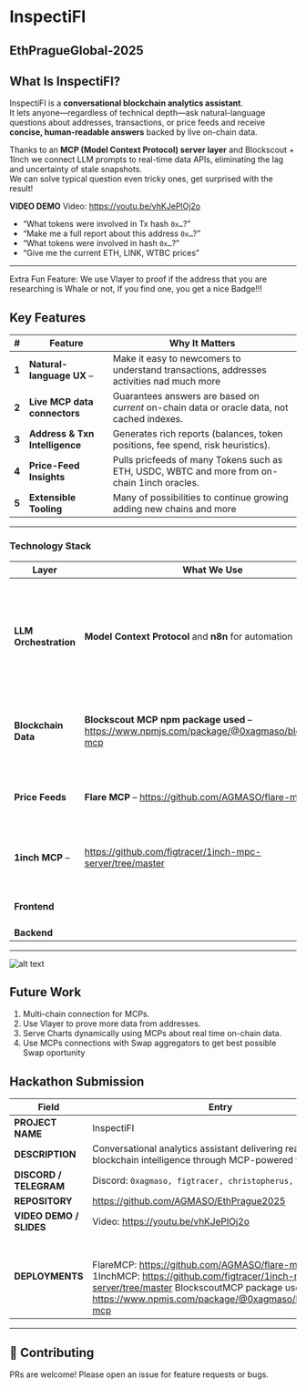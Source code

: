 # InspectiFI 
## EthPragueGlobal-2025

## What Is InspectiFI?
InspectiFI is a **conversational blockchain analytics assistant**.  
It lets anyone—regardless of technical depth—ask natural-language questions about addresses, transactions, or price feeds and receive **concise, human-readable answers** backed by live on-chain data.


Thanks to an **MCP (Model Context Protocol) server layer** and Blockscout + 1Inch we connect LLM prompts to real-time data APIs, eliminating the lag and uncertainty of stale snapshots.  
We can solve typical question even tricky ones, get surprised with the result!

**VIDEO DEMO**  Video: https://youtu.be/vhKJePlOj2o

* “What tokens were involved in Tx hash `0x…`?”
* “Make me a full report about this address `0x…`?”
* “What tokens were involved in hash `0x…`?”
* “Give me the current ETH, LINK, WTBC prices”

---

Extra Fun Feature: We use Vlayer to proof if the address that you are researching is Whale or not, If you find one, you get a nice Badge!!!

## Key Features

| # | Feature | Why It Matters |
|---|---------|----------------|
| **1** | **Natural-language UX** –     |Make it easy to    newcomers to understand transactions, addresses activities nad much more |
| **2** | **Live MCP data connectors** | Guarantees answers are based on *current* on-chain data or oracle data, not cached indexes. |
| **3** | **Address & Txn Intelligence** | Generates rich reports (balances, token positions, fee spend, risk heuristics). |
| **4** | **Price-Feed Insights** | Pulls pricfeeds of many Tokens such as ETH, USDC, WBTC and more from on-chain 1inch oracles. |
| **5** | **Extensible Tooling** | Many of possibilities to continue growing adding new chains and more |

---


### Technology Stack

| Layer | What We Use | Notes |
|-------|-------------|-------|
| **LLM Orchestration** | **Model Context Protocol** and **n8n** for automation | Thanks to n8n server we run AI agents that have context of APIs sets such as Blockscout or 1Inch |
| **Blockchain Data** | **Blockscout MCP npm package used** – <https://www.npmjs.com/package/@0xagmaso/blockscout-mcp> | Indexed address & txn data for MAINNET chain with Blockscout. |
| **Price Feeds** | **Flare MCP** – <https://github.com/AGMASO/flare-mcp> | Fetches FTSO V2 feeds (FLR, BTC, ETH / USD). |
| **1inch MCP** – |https://github.com/figtracer/1inch-mpc-server/tree/master | DeFi token prices via the 1inch Fusion oracle. |
| **Frontend**                          || React + shadcn/ui + Tailwind  |
| **Backend** || MongoDB | 
---
![alt text](<assets/images/Screenshot 2025-05-31 at 22.18.56.png>)

## Future Work
1. Multi-chain connection for MCPs. 
2. Use Vlayer to prove more data from addresses.
3. Serve Charts dynamically using MCPs about real time on-chain data.
4. Use MCPs connections with Swap aggregators to get best possible Swap oportunity

## Hackathon Submission

| Field | Entry |
|-------|-------|
| **PROJECT NAME** | InspectiFI |
| **DESCRIPTION** | Conversational analytics assistant delivering real-time blockchain intelligence through MCP-powered tools. |
| **DISCORD / TELEGRAM** | Discord: `0xagmaso, figtracer, christopherus, dmdm`  |
| **REPOSITORY** | https://github.com/AGMASO/EthPrague2025 |
| **VIDEO DEMO / SLIDES** | Video: https://youtu.be/vhKJePlOj2o|
| **DEPLOYMENTS** | <br><br>FlareMCP: https://github.com/AGMASO/flare-mcp <br>1InchMCP:     https://github.com/figtracer/1inch-mpc-server/tree/master BlockscoutMCP package used: https://www.npmjs.com/package/@0xagmaso/blockscout-mcp <br>

---

## 🤝 Contributing

PRs are welcome! 
Please open an issue for feature requests or bugs.

